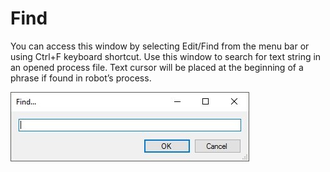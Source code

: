 # Find

You can access this window by selecting Edit/Find from the menu bar or using Ctrl+F keyboard shortcut.
Use this window to search for text string in an opened process file. 
Text cursor will be placed at the beginning of a phrase if found in robot’s process.

![alt text](https://github.com/G1ANT-Robot/G1ANT.Manual/blob/master/User-Interface/Images/find-window.jpg)
